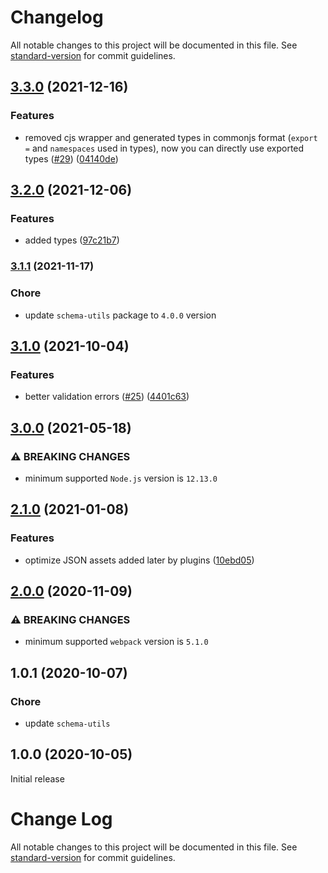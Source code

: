 # Changelog

All notable changes to this project will be documented in this file. See [standard-version](https://github.com/conventional-changelog/standard-version) for commit guidelines.

## [3.3.0](https://github.com/webpack-contrib/json-minimizer-webpack-plugin/compare/v3.2.0...v3.3.0) (2021-12-16)


### Features

* removed cjs wrapper and generated types in commonjs format (`export =` and `namespaces` used in types), now you can directly use exported types ([#29](https://github.com/webpack-contrib/json-minimizer-webpack-plugin/issues/29)) ([04140de](https://github.com/webpack-contrib/json-minimizer-webpack-plugin/commit/04140de65cb471ea152dd67b5300f81239f34506))

## [3.2.0](https://github.com/webpack-contrib/json-minimizer-webpack-plugin/compare/v3.1.1...v3.2.0) (2021-12-06)


### Features

* added types ([97c21b7](https://github.com/webpack-contrib/json-minimizer-webpack-plugin/commit/97c21b7ab0ecab1454d034051f47b2e73582a3d7))

### [3.1.1](https://github.com/webpack-contrib/json-minimizer-webpack-plugin/compare/v3.1.0...v3.1.1) (2021-11-17)


### Chore

* update `schema-utils` package to `4.0.0` version

## [3.1.0](https://github.com/webpack-contrib/json-minimizer-webpack-plugin/compare/v3.0.0...v3.1.0) (2021-10-04)


### Features

* better validation errors ([#25](https://github.com/webpack-contrib/json-minimizer-webpack-plugin/issues/25)) ([4401c63](https://github.com/webpack-contrib/json-minimizer-webpack-plugin/commit/4401c632b27dd894269ab96d65dab8b07597df42))

## [3.0.0](https://github.com/webpack-contrib/json-minimizer-webpack-plugin/compare/v2.1.0...v3.0.0) (2021-05-18)


### ⚠ BREAKING CHANGES

* minimum supported `Node.js` version is `12.13.0`

## [2.1.0](https://github.com/webpack-contrib/json-minimizer-webpack-plugin/compare/v2.0.0...v2.1.0) (2021-01-08)


### Features

* optimize JSON assets added later by plugins ([10ebd05](https://github.com/webpack-contrib/json-minimizer-webpack-plugin/commit/10ebd050b6ec802d3c414e3b618604f2391da956))

## [2.0.0](https://github.com/webpack-contrib/json-minimizer-webpack-plugin/compare/v1.0.1...v2.0.0) (2020-11-09)


### ⚠ BREAKING CHANGES

* minimum supported `webpack` version is `5.1.0`

## 1.0.1 (2020-10-07)


### Chore

* update `schema-utils`

## 1.0.0 (2020-10-05)

Initial release


# Change Log

All notable changes to this project will be documented in this file. See [standard-version](https://github.com/conventional-changelog/standard-version) for commit guidelines.